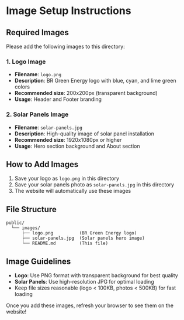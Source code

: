# Image Setup Instructions
 
## Required Images

Please add the following images to this directory:

### 1. Logo Image
- **Filename**: `logo.png`
- **Description**: BR Green Energy logo with blue, cyan, and lime green colors
- **Recommended size**: 200x200px (transparent background)
- **Usage**: Header and Footer branding

### 2. Solar Panels Image
- **Filename**: `solar-panels.jpg`
- **Description**: High-quality image of solar panel installation
- **Recommended size**: 1920x1080px or higher
- **Usage**: Hero section background and About section

## How to Add Images

1. Save your logo as `logo.png` in this directory
2. Save your solar panels photo as `solar-panels.jpg` in this directory
3. The website will automatically use these images

## File Structure
```
public/
  └── images/
      ├── logo.png          (BR Green Energy logo)
      ├── solar-panels.jpg  (Solar panels hero image)
      └── README.md         (This file)
```

## Image Guidelines

- **Logo**: Use PNG format with transparent background for best quality
- **Solar Panels**: Use high-resolution JPG for optimal loading
- Keep file sizes reasonable (logo < 100KB, photos < 500KB) for fast loading

Once you add these images, refresh your browser to see them on the website!
